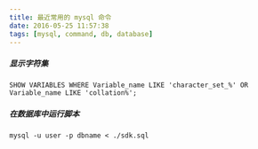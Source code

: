 ```yaml
---
title: 最近常用的 mysql 命令
date: 2016-05-25 11:57:38
tags: [mysql, command, db, database]
---
```


##### 显示字符集

`SHOW VARIABLES WHERE Variable_name LIKE 'character_set_%' OR Variable_name LIKE 'collation%';`

##### 在数据库中运行脚本

`mysql -u user -p dbname < ./sdk.sql`

<!--more-->